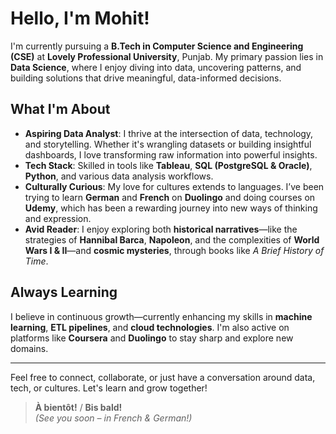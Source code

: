 #  Hello, I'm Mohit!

 I'm currently pursuing a **B.Tech in Computer Science and Engineering (CSE)** at **Lovely Professional University**, Punjab. My primary passion lies in **Data Science**, where I enjoy diving into data, uncovering patterns, and building solutions that drive meaningful, data-informed decisions.


##  What I'm About

-  **Aspiring Data Analyst**: I thrive at the intersection of data, technology, and storytelling. Whether it's wrangling datasets or building insightful dashboards, I love transforming raw information into powerful insights.
-  **Tech Stack**: Skilled in tools like **Tableau**, **SQL (PostgreSQL & Oracle)**, **Python**, and various data analysis workflows.
-  **Culturally Curious**: My love for cultures extends to languages. I’ve been trying to learn **German** and **French** on **Duolingo** and doing courses on **Udemy**, which has been a rewarding journey into new ways of thinking and expression.
-  **Avid Reader**: I enjoy exploring both **historical narratives**—like the strategies of **Hannibal Barca**, **Napoleon**, and the complexities of **World Wars I & II**—and **cosmic mysteries**, through books like *A Brief History of Time*.
  

##  Always Learning

I believe in continuous growth—currently enhancing my skills in **machine learning**, **ETL pipelines**, and **cloud technologies**. I'm also active on platforms like **Coursera** and **Duolingo** to stay sharp and explore new domains.

---
 Feel free to connect, collaborate, or just have a conversation around data, tech, or cultures. Let's learn and grow together!

> **À bientôt!** / **Bis bald!**   
> *(See you soon – in French & German!)*

<!---
Mohit26-BM/Mohit26-BM is a ✨ special ✨ repository because its `README.md` (this file) appears on your GitHub profile.
You can click the Preview link to take a look at your changes.
--->
